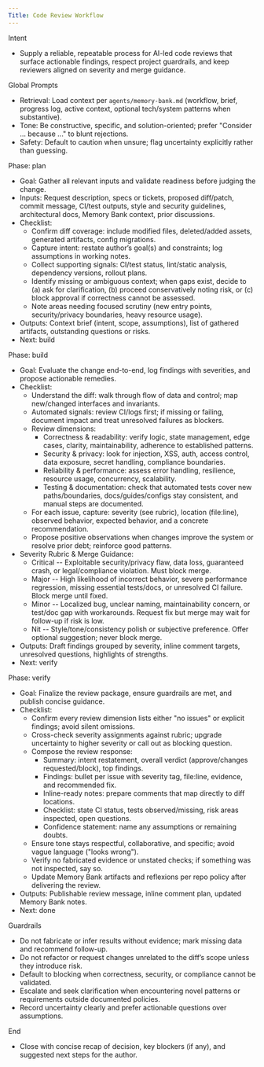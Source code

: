 ```yaml
---
Title: Code Review Workflow
---
```


Intent

- Supply a reliable, repeatable process for AI-led code reviews that surface actionable findings, respect project guardrails, and keep reviewers aligned on severity and merge guidance.

Global Prompts

- Retrieval: Load context per `agents/memory-bank.md` (workflow, brief, progress log, active context, optional tech/system patterns when substantive).
- Tone: Be constructive, specific, and solution-oriented; prefer "Consider ... because ..." to blunt rejections.
- Safety: Default to caution when unsure; flag uncertainty explicitly rather than guessing.

Phase: plan

- Goal: Gather all relevant inputs and validate readiness before judging the change.
- Inputs: Request description, specs or tickets, proposed diff/patch, commit message, CI/test outputs, style and security guidelines, architectural docs, Memory Bank context, prior discussions.
- Checklist:
  - Confirm diff coverage: include modified files, deleted/added assets, generated artifacts, config migrations.
  - Capture intent: restate author’s goal(s) and constraints; log assumptions in working notes.
  - Collect supporting signals: CI/test status, lint/static analysis, dependency versions, rollout plans.
  - Identify missing or ambiguous context; when gaps exist, decide to (a) ask for clarification, (b) proceed conservatively noting risk, or (c) block approval if correctness cannot be assessed.
  - Note areas needing focused scrutiny (new entry points, security/privacy boundaries, heavy resource usage).
- Outputs: Context brief (intent, scope, assumptions), list of gathered artifacts, outstanding questions or risks.
- Next: build

Phase: build

- Goal: Evaluate the change end-to-end, log findings with severities, and propose actionable remedies.
- Checklist:
  - Understand the diff: walk through flow of data and control; map new/changed interfaces and invariants.
  - Automated signals: review CI/logs first; if missing or failing, document impact and treat unresolved failures as blockers.
  - Review dimensions:
    - Correctness & readability: verify logic, state management, edge cases, clarity, maintainability, adherence to established patterns.
    - Security & privacy: look for injection, XSS, auth, access control, data exposure, secret handling, compliance boundaries.
    - Reliability & performance: assess error handling, resilience, resource usage, concurrency, scalability.
    - Testing & documentation: check that automated tests cover new paths/boundaries, docs/guides/configs stay consistent, and manual steps are documented.
  - For each issue, capture: severity (see rubric), location (file:line), observed behavior, expected behavior, and a concrete recommendation.
  - Propose positive observations when changes improve the system or resolve prior debt; reinforce good patterns.
- Severity Rubric & Merge Guidance:
  - Critical -- Exploitable security/privacy flaw, data loss, guaranteed crash, or legal/compliance violation. Must block merge.
  - Major -- High likelihood of incorrect behavior, severe performance regression, missing essential tests/docs, or unresolved CI failure. Block merge until fixed.
  - Minor -- Localized bug, unclear naming, maintainability concern, or test/doc gap with workarounds. Request fix but merge may wait for follow-up if risk is low.
  - Nit -- Style/tone/consistency polish or subjective preference. Offer optional suggestion; never block merge.
- Outputs: Draft findings grouped by severity, inline comment targets, unresolved questions, highlights of strengths.
- Next: verify

Phase: verify

- Goal: Finalize the review package, ensure guardrails are met, and publish concise guidance.
- Checklist:
  - Confirm every review dimension lists either "no issues" or explicit findings; avoid silent omissions.
  - Cross-check severity assignments against rubric; upgrade uncertainty to higher severity or call out as blocking question.
  - Compose the review response:
    - Summary: intent restatement, overall verdict (approve/changes requested/block), top findings.
    - Findings: bullet per issue with severity tag, file:line, evidence, and recommended fix.
    - Inline-ready notes: prepare comments that map directly to diff locations.
    - Checklist: state CI status, tests observed/missing, risk areas inspected, open questions.
    - Confidence statement: name any assumptions or remaining doubts.
  - Ensure tone stays respectful, collaborative, and specific; avoid vague language ("looks wrong").
  - Verify no fabricated evidence or unstated checks; if something was not inspected, say so.
  - Update Memory Bank artifacts and reflexions per repo policy after delivering the review.
- Outputs: Publishable review message, inline comment plan, updated Memory Bank notes.
- Next: done

Guardrails

- Do not fabricate or infer results without evidence; mark missing data and recommend follow-up.
- Do not refactor or request changes unrelated to the diff’s scope unless they introduce risk.
- Default to blocking when correctness, security, or compliance cannot be validated.
- Escalate and seek clarification when encountering novel patterns or requirements outside documented policies.
- Record uncertainty clearly and prefer actionable questions over assumptions.

End

- Close with concise recap of decision, key blockers (if any), and suggested next steps for the author.
